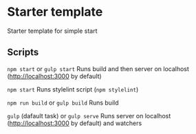 # Starter template

Starter template for simple start

## Scripts

`npm start` or `gulp start`
Runs build and then server on localhost ([http://localhost:3000](http://localhost:3000) by default)

`npm start`
Runs stylelint script (`npm stylelint`)

`npm run build` or `gulp build`
Runs build

`gulp` (dafault task) or `gulp serve`
Runs server on localhost ([http://localhost:3000](http://localhost:3000) by default) and watchers
